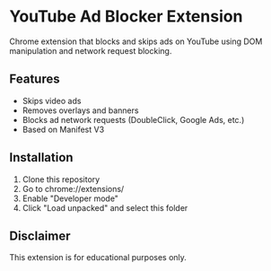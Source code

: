 # YouTube Ad Blocker Extension

Chrome extension that blocks and skips ads on YouTube using DOM manipulation and network request blocking.

## Features
- Skips video ads
- Removes overlays and banners
- Blocks ad network requests (DoubleClick, Google Ads, etc.)
- Based on Manifest V3

## Installation
1. Clone this repository
2. Go to chrome://extensions/
3. Enable "Developer mode"
4. Click "Load unpacked" and select this folder

## Disclaimer
This extension is for educational purposes only.
